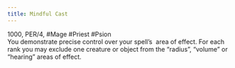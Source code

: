 ```yaml
---
title: Mindful Cast
---
```

1000, PER/4, #Mage #Priest #Psion    
You demonstrate precise control over your spell’s  area of effect. For each rank you may exclude one creature or object from the “radius”, “volume” or “hearing” areas of effect.